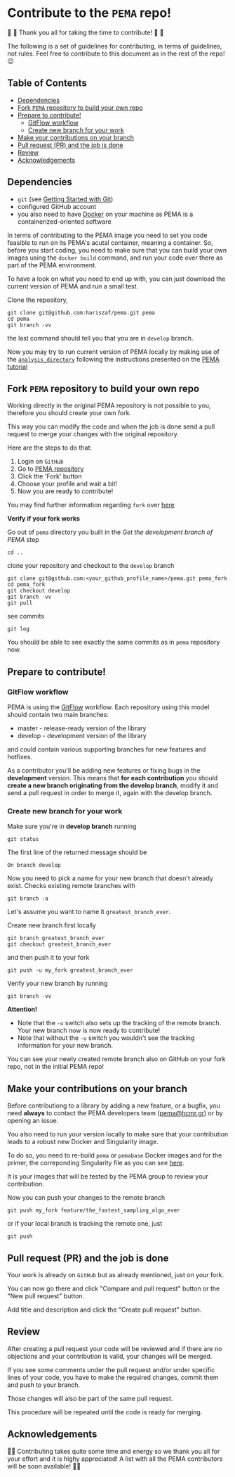 
# Contribute to the `PEMA` repo!

:rocket:  :metal: Thank you all for taking the time to contribute! :rocket:  :metal:

The following is a set of guidelines for contributing, in terms of guidelines, not rules.
Feel free to contribute to this document as in the rest of the repo! :wink:

## Table of Contents

  * [Dependencies](#dependencies)
  * [Fork `PEMA` repository to build your own repo](#fork-pema-repository-to-build-your-own-repo)
  * [Prepare to contribute!](#prepare-to-contribute)
    + [GitFlow workflow](#gitflow-workflow)
    + [Create new branch for your work](#create-new-branch-for-your-work)
  * [Make your contributions on your branch](#make-your-contributions-on-your-branch)
  * [Pull request (PR) and the job is done](#pull-request-pr-and-the-job-is-done)
  * [Review](#review)
  * [Acknowledgements](#acknowledgements)

   
## Dependencies

* `git` (see [Getting Started with Git](https://help.github.com/en/github/using-git/getting-started-with-git-and-github))
* configured GitHub account
* you also need to have [Docker](https://www.docker.com/get-started) on your machine as PEMA is a containerized-oriented software

In terms of contributing to the PEMA image you need to set you code feasible to run on its PEMA's acutal container, meaning a container.
So, before you start coding, you need to make sure that you can build your own images using the `docker build` command, and run your code
over there as part of the PEMA environment. 

To have a look on what you need to end up with, you can just download the current version of PEMA and run a small test. 

Clone the repository, 

    git clone git@github.com:hariszaf/pema.git pema
    cd pema
    git branch -vv

the last command should tell you that you are in `develop` branch.

Now you may try to run current version of PEMA locally by making use of the [```analysis_directory```](https://github.com/hariszaf/pema/tree/master/analysis_directory) following the instructions presented on the [PEMA tutorial](https://docs.google.com/presentation/d/1lVH23DPa2NDNBhVvOTRoip8mraw8zfw8VQwbK4vkB1U/edit?fbclid=IwAR14PpWfPtxB8lLBBnoxs7UbG3IJfkArrJBS5f2kRA__kvGDUb8wiJ2Cy_s#slide=id.g464fa2cc59_0_57)



## Fork `PEMA` repository to build your own repo

Working directly in the original PEMA repository is not possible to you, therefore you should create your own fork. 

This way you can modify the code and when the job is done send a pull request to merge your changes with the original repository.

Here are the steps to do that:

1. Login on `GitHub`
2. Go to [PEMA repository](https://github.com/hariszaf/pema)
3. Click the 'Fork' button
4. Choose your profile and wait a bit!
6. Now you are ready to contribute!

You may find further information regarding `fork` over [here](https://guides.github.com/activities/forking/)


**Verify if your fork works**

Go out of `pema` directory you built in the *Get the development branch of PEMA* step 

    cd ..

clone your repository and checkout to the ```develop``` branch

    git clone git@github.com:<your_github_profile_name>/pema.git pema_fork
    cd pema_fork
    git checkout develop
    git branch -vv
    git pull

see commits

    git log

You should be able to see exactly the same commits as in `pema` repository now.

## Prepare to contribute!

### GitFlow workflow

PEMA is using the [GitFlow](http://nvie.com/posts/a-successful-git-branching-model/) workflow. 
Each repository using this model should contain two main branches:

* master - release-ready version of the library
* develop - development version of the library
 
and could contain various supporting branches for new features and hotfixes. 

As a contributor you'll be adding new features or fixing bugs in the **development** version. 
This means that **for each contribution** you should **create a new branch originating from the develop branch**, 
modify it and send a pull request in order to merge it, again with the develop branch.

### Create new branch for your work

Make sure you're in **develop branch** running

    git status
    
The first line of the returned message should be

    On branch develop
    

Now you need to pick a name for your new branch that doesn't already exist. 
Checks existing remote branches with

    git branch -a


Let's assume you want to name it `greatest_branch_ever`.

Create new branch first locally

    git branch greatest_branch_ever
    git checkout greatest_branch_ever

and then push it to your fork

    git push -u my_fork greatest_branch_ever

Verify your new branch by running

    git branch -vv

**Attention!**
* Note that the `-u` switch also sets up the tracking of the remote branch. Your new branch now is now ready to contribute!
* Note that without the `-u` switch you wouldn't see the tracking information for your new branch.

You can see your newly created remote branch also on GitHub on your fork repo, not in the initial PEMA repo! 


## Make your contributions on your branch

Before contributiong to a library by adding a new feature, or a bugfix, 
you need **always** to contact the PEMA developers team (pema@hcmr.gr) or by opening an issue.

You also need to run your version locally to make sure that your contribution leads to a robust new Docker and Singularity image.

To do so, you need to re-build ```pema``` or ```pemabase``` Docker images and for the primer, the correponding Singularity file as
you can see [here](https://github.com/hariszaf/pema/tree/master/singularity).

It is your images that will be tested by the PEMA group to review your contribution. 


Now you can push your changes to the remote branch

    git push my_fork feature/the_fastest_sampling_algo_ever

or if your local branch is tracking the remote one, just

    git push

## Pull request (PR) and the job is done

Your work is already on `GitHub` but as already mentioned, just on your fork. 

You can now go there and click "Compare and pull request" button or the "New pull request" button.

Add title and description and click the "Create pull request" button.

## Review

After creating a pull request your code will be reviewed and if there are no objections and your contribution is valid, your changes will be merged.

If you see some comments under the pull request and/or under specific lines of your code, you have to make the required changes, commit them and push to your branch. 

Those changes will also be part of the same pull request.

This procedure will be repeated until the code is ready for merging.


## Acknowledgements

:tada::tada: Contributing takes quite some time and energy so we thank you all for your effort and it is highy appreciated! A list with all the PEMA contributors will be soon available! :tada::tada:



